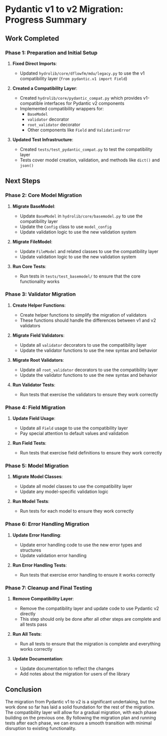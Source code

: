 # Pydantic v1 to v2 Migration: Progress Summary

## Work Completed

### Phase 1: Preparation and Initial Setup

1. **Fixed Direct Imports**:
   - Updated `hydrolib/core/dflowfm/mdu/legacy.py` to use the v1 compatibility layer (`from pydantic.v1 import Field`)

2. **Created a Compatibility Layer**:
   - Created `hydrolib/core/pydantic_compat.py` which provides v1-compatible interfaces for Pydantic v2 components
   - Implemented compatibility wrappers for:
     - `BaseModel`
     - `validator` decorator
     - `root_validator` decorator
     - Other components like `Field` and `ValidationError`

3. **Updated Test Infrastructure**:
   - Created `tests/test_pydantic_compat.py` to test the compatibility layer
   - Tests cover model creation, validation, and methods like `dict()` and `json()`

## Next Steps

### Phase 2: Core Model Migration

1. **Migrate BaseModel**:
   - Update `BaseModel` in `hydrolib/core/basemodel.py` to use the compatibility layer
   - Update the `Config` class to use `model_config`
   - Update validation logic to use the new validation system

2. **Migrate FileModel**:
   - Update `FileModel` and related classes to use the compatibility layer
   - Update validation logic to use the new validation system

3. **Run Core Tests**:
   - Run tests in `tests/test_basemodel/` to ensure that the core functionality works

### Phase 3: Validator Migration

1. **Create Helper Functions**:
   - Create helper functions to simplify the migration of validators
   - These functions should handle the differences between v1 and v2 validators

2. **Migrate Field Validators**:
   - Update all `validator` decorators to use the compatibility layer
   - Update the validator functions to use the new syntax and behavior

3. **Migrate Root Validators**:
   - Update all `root_validator` decorators to use the compatibility layer
   - Update the validator functions to use the new syntax and behavior

4. **Run Validator Tests**:
   - Run tests that exercise the validators to ensure they work correctly

### Phase 4: Field Migration

1. **Update Field Usage**:
   - Update all `Field` usage to use the compatibility layer
   - Pay special attention to default values and validation

2. **Run Field Tests**:
   - Run tests that exercise field definitions to ensure they work correctly

### Phase 5: Model Migration

1. **Migrate Model Classes**:
   - Update all model classes to use the compatibility layer
   - Update any model-specific validation logic

2. **Run Model Tests**:
   - Run tests for each model to ensure they work correctly

### Phase 6: Error Handling Migration

1. **Update Error Handling**:
   - Update error handling code to use the new error types and structures
   - Update validation error handling

2. **Run Error Handling Tests**:
   - Run tests that exercise error handling to ensure it works correctly

### Phase 7: Cleanup and Final Testing

1. **Remove Compatibility Layer**:
   - Remove the compatibility layer and update code to use Pydantic v2 directly
   - This step should only be done after all other steps are complete and all tests pass

2. **Run All Tests**:
   - Run all tests to ensure that the migration is complete and everything works correctly

3. **Update Documentation**:
   - Update documentation to reflect the changes
   - Add notes about the migration for users of the library

## Conclusion

The migration from Pydantic v1 to v2 is a significant undertaking, but the work done so far has laid a solid foundation for the rest of the migration. The compatibility layer will allow for a gradual migration, with each phase building on the previous one. By following the migration plan and running tests after each phase, we can ensure a smooth transition with minimal disruption to existing functionality.